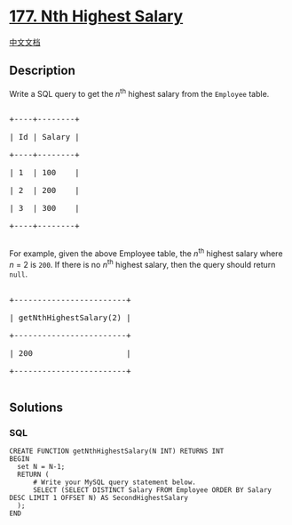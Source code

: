 # [177. Nth Highest Salary](https://leetcode.com/problems/nth-highest-salary)

[中文文档](/solution/0100-0199/0177.Nth%20Highest%20Salary/README.md)

## Description

<p>Write a SQL query to get the <em>n</em><sup>th</sup> highest salary from the <code>Employee</code> table.</p>

<pre>

+----+--------+

| Id | Salary |

+----+--------+

| 1  | 100    |

| 2  | 200    |

| 3  | 300    |

+----+--------+

</pre>

<p>For example, given the above Employee table, the <em>n</em><sup>th</sup> highest salary where <em>n</em> = 2 is <code>200</code>. If there is no <em>n</em><sup>th</sup> highest salary, then the query should return <code>null</code>.</p>

<pre>

+------------------------+

| getNthHighestSalary(2) |

+------------------------+

| 200                    |

+------------------------+

</pre>

## Solutions

<!-- tabs:start -->

### **SQL**

```
CREATE FUNCTION getNthHighestSalary(N INT) RETURNS INT
BEGIN
  set N = N-1;
  RETURN (
      # Write your MySQL query statement below.
      SELECT (SELECT DISTINCT Salary FROM Employee ORDER BY Salary DESC LIMIT 1 OFFSET N) AS SecondHighestSalary
  );
END
```

<!-- tabs:end -->
